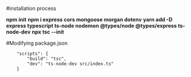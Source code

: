 #installation process

__npm init__
__npm i express cors mongoose morgan dotenv__
__yarn add -D express typescript ts-node nodemon @types/node @types/express ts-node-dev__
__npx tsc --init__

#Modifying package.json 

```
    "scripts": {
		"build": "tsc",
		"dev": "ts-node-dev src/index.ts"
	}
```
 